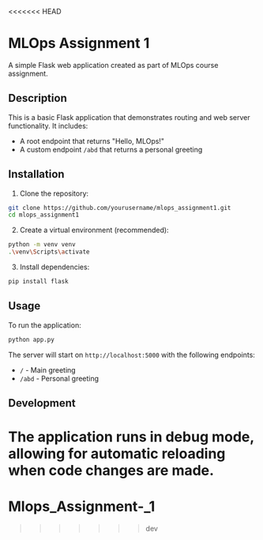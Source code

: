 <<<<<<< HEAD
# MLOps Assignment 1

A simple Flask web application created as part of MLOps course assignment.

## Description

This is a basic Flask application that demonstrates routing and web server functionality. It includes:
- A root endpoint that returns "Hello, MLOps!"
- A custom endpoint `/abd` that returns a personal greeting

## Installation

1. Clone the repository:
```bash
git clone https://github.com/yourusername/mlops_assignment1.git
cd mlops_assignment1
```

2. Create a virtual environment (recommended):
```bash
python -m venv venv
.\venv\Scripts\activate
```

3. Install dependencies:
```bash
pip install flask
```

## Usage

To run the application:
```bash
python app.py
```

The server will start on `http://localhost:5000` with the following endpoints:
- `/` - Main greeting
- `/abd` - Personal greeting

## Development

The application runs in debug mode, allowing for automatic reloading when code changes are made.
=======
# Mlops_Assignment-\_1
>>>>>>> dev
